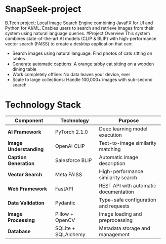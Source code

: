 # SnapSeek-project
B.Tech project: Local Image Search Engine combining JavaFX for UI and Python for AI/ML. Enables users to search and retrieve images from their system using natural language queries.
#Project Overview
This system combines state-of-the-art AI models (CLIP & BLIP) with high-performance vector search (FAISS) to create a desktop application that can:
- Search images using natural language: Find photos of cats sitting on tables
- Generate automatic captions: A orange tabby cat sitting on a wooden dining table
- Work completely offline: No data leaves your device, ever
- Scale to large collections: Handle 100,000+ images with sub-second search

# Technology Stack

| **Component** | **Technology** | **Purpose** |
|---------------|----------------|-------------|
| **AI Framework** | PyTorch 2.1.0 | Deep learning model execution |
| **Image Understanding** | OpenAI CLIP | Text-to-image similarity matching |
| **Caption Generation** | Salesforce BLIP | Automatic image description |
| **Vector Search** | Meta FAISS | High-performance similarity search |
| **Web Framework** | FastAPI | REST API with automatic documentation |
| **Data Validation** | Pydantic | Type-safe configuration and requests |
| **Image Processing** | Pillow + OpenCV | Image loading and preprocessing |
| **Database** | SQLite + SQLAlchemy | Metadata storage and management |
